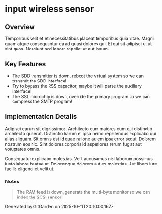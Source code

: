 # input wireless sensor

## Overview
Temporibus velit et et necessitatibus placeat temporibus quia vitae. Magni quam atque consequuntur ea ad quasi dolores qui. Et qui sit adipisci ut ut sint quas. Nesciunt sed labore repellat ut aut ipsum.

## Key Features
- The SDD transmitter is down, reboot the virtual system so we can transmit the SDD interface!
- Try to bypass the RSS capacitor, maybe it will parse the auxiliary interface!
- The SSL microchip is down, override the primary program so we can compress the SMTP program!

## Implementation Details
Adipisci earum sit dignissimos. Architecto eum maiores cum qui distinctio architecto quaerat. Distinctio harum et ipsa nemo repellendus explicabo qui alias aliquam. Sit omnis est id quae ratione autem ipsa error sequi. Dolorem nostrum eos hic. Sint dolores corporis id asperiores rerum fugiat aut voluptates omnis.
 Consequatur explicabo molestias. Velit accusamus nisi laborum possimus iusto labore beatae at. Doloremque dolorem aut ex molestias. Aut libero iure facilis eligendi et velit ut.

### Notes
> The RAM feed is down, generate the multi-byte monitor so we can index the SCSI sensor!

Generated by GitGarden on 2025-10-11T20:10:00.167Z
